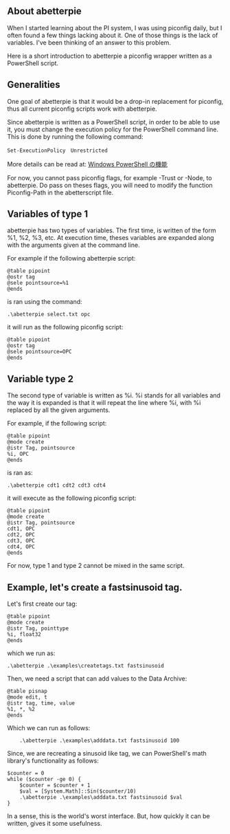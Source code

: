 ## About abetterpie

When I started learning about the PI system, I was using piconfig daily, but I often found a few things lacking about it. One of those things is the lack of variables. I've been thinking of an answer to this problem.

Here is a short introduction to abetterpie a piconfig wrapper written as a  PowerShell script.

## Generalities

One goal of abetterpie is that it would be a drop-in replacement for piconfig, thus all current piconfig scripts work with abetterpie.

Since abetterpie is written as a PowerShell script, in order to be able to use it, you must change the execution policy for the PowerShell command line. This is done by running the following command:

	Set-ExecutionPolicy　Unrestricted

More details can be read at: [Windows PowerShell の機能](http://technet.microsoft.com/ja-jp/library/ee176961.aspx)

For now, you cannot pass piconfig flags, for example -Trust or -Node, to abetterpie. Do pass on theses flags, you will need to modify the function Piconfig-Path in the abetterscript file.


## Variables of type 1
abetterpie has two types of variables. The first time, is written of the form %1, %2, %3, etc. At execution time, theses variables are expanded along with the arguments given at the command line.

For example if the following abetterpie script:

	@table pipoint
	@ostr tag
	@sele pointsource=%1
	@ends

is ran using the command:

	.\abetterpie select.txt opc

it will run as the following piconfig script:

	@table pipoint
	@ostr tag
	@sele pointsource=OPC
	@ends

## Variable type 2
The second type of variable is written as %i. %i stands for all variables and the way it is expanded is that it will repeat the line where %i, with %i replaced by all the given arguments.

For example, if the following script:

	@table pipoint
	@mode create
	@istr Tag, pointsource
	%i, OPC
	@ends

is ran as:

	.\abetterpie cdt1 cdt2 cdt3 cdt4

it will execute as the following piconfig script:

	@table pipoint
	@mode create
	@istr Tag, pointsource
	cdt1, OPC
	cdt2, OPC
	cdt3, OPC
	cdt4, OPC
	@ends

For now, type 1 and type 2 cannot be mixed in the same script.


## Example, let's create a fastsinusoid tag.

Let's first create our tag:

	@table pipoint
	@mode create
	@istr Tag, pointtype
	%i, float32
	@ends

which we run as:

	.\abetterpie .\examples\createtags.txt fastsinusoid

Then, we need a script that can add values to the Data Archive:

	@table pisnap
	@mode edit, t
	@istr tag, time, value
	%1, *, %2
	@ends

Which we can run as follows:

		.\abetterpie .\examples\adddata.txt fastsinusoid 100

Since, we are recreating a sinusoid like tag, we can PowerShell's math library's functionality as follows:

	$counter = 0
	while ($counter -ge 0) {
		$counter = $counter + 1
		$val = [System.Math]::Sin($counter/10)
		.\abetterpie .\examples\adddata.txt fastsinusoid $val
	}

In a sense, this is the world's worst interface. But, how quickly it can be written, gives it some usefulness.